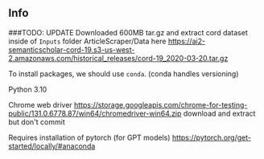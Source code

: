 
## Info
###TODO: UPDATE Downloaded 600MB tar.gz and extract cord dataset inside of `Inputs` folder ArticleScraper/Data here https://ai2-semanticscholar-cord-19.s3-us-west-2.amazonaws.com/historical_releases/cord-19_2020-03-20.tar.gz

To install packages, we should use `conda`. (conda handles versioning)

Python 3.10

Chrome web driver https://storage.googleapis.com/chrome-for-testing-public/131.0.6778.87/win64/chromedriver-win64.zip
download and extract but don't commit


Requires installation of pytorch (for GPT models) https://pytorch.org/get-started/locally/#anaconda
